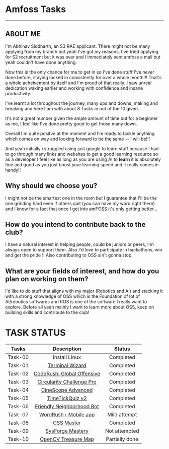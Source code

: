 # Amfoss Tasks
---
## ABOUT ME

I'm Abhinav Siddharth, an S3 RAE applicant. There might not be many applying from my branch but yeah I've got my reasons. I've tried applying for S2 recruitment but it was over and I immediately sent amfoss a mail but yeah couldn't have done anything.

Now this is the only chance for me to get in so I've done stuff I've never done before, staying locked in consistently for over a whole month!!! That's a whole acheivement by itself and I'm proud of that really. I saw unreal dedication waking earlier and working with confidence and insane productivity. 

I've learnt a lot throughout the journey, many ups and downs, making and breaking and here I am with about 8 Tasks in out of the 10 given.

It's not a great number given the ample amount of time but for a beginner as me, I feel like I've done pretty good to get those many down.

Overall I'm quite positve at the moment and I'm ready to tackle anything which comes on way and looking forward to be the same -- I will be!!!

And yeah initially i struggled using just google to learn stuff because I had to go through many links and websites to get a good learning resource so as a developer I feel like as long as you are using AI to **learn**  it is absolutely fine and good as you just boost your learning speed and it really comes in handy!!


## **Why should we choose you?**

I might not be the smartest one in the room but I guarantee that I'll be the one grinding hard even if others quit (you can have my word right there) and I know for a fact that once I get into amFOSS it's only getting better...

## **How do you intend to contribute back to the club?**

I have a natural interest in helping people, could be juniors or peers, I'm always open to support them. Also I'd love to participate in hackathons, win and get the pride !! Also contributing to OSS ain't gonna stop.

## **What are your fields of interest, and how do you plan on working on them?**

I'd like to do stuff that aligns with my major (Robotics and AI) and stacking it with a strong knowledge of OSS which is the Foundation of lot of AI/robotics softwares and ROS is one of the software I really want to explore. Before all yeah mainly I want to learn more about OSS, keep on building skills and contribute to the club!

# TASK STATUS
| Tasks | Description | Status |
| :-:       | :-:         | :-:    |
| Task-00   | Install Linux | Completed |
| Task-01   | [Terminal Wizard](https://github.com/Abhinav-Siddharth/amfoss-tasks/tree/main/Task-01) | Completed |
| Task-02   | [CodeRush: Global Offensive](https://github.com/Abhinav-Siddharth/amfoss-tasks/tree/main/Task-02) | Completed |
| Task-03   | [Circularity Challenge Pro](https://github.com/Abhinav-Siddharth/amfoss-tasks/tree/main/Task-03) | Completed |
| Task-04   | [CineScope Advanced](https://github.com/Abhinav-Siddharth/amfoss-tasks/tree/main/Task-04)  | Completed |
| Task-05   | [TimeTickQuiz v2](https://github.com/Abhinav-Siddharth/amfoss-tasks/tree/main/Task-05) | Completed |
| Task-06   | [Friendly Neighborhood Bot](https://github.com/Abhinav-Siddharth/amfoss-tasks/tree/main/Task-06) | Completed |
| Task-07   | [WordRush+ Mobile app](https://github.com/Abhinav-Siddharth/amfoss-tasks/tree/main/Task-07) | Mild attempt |
| Task-08   | [CSS Master](https://github.com/Abhinav-Siddharth/amfoss-tasks/tree/main/Task-08) | Completed |
| Task-09   | [SysForge Mastery](https://github.com/Abhinav-Siddharth/amfoss-tasks/tree/main/Task-09)| Not attempted |
| Task-10   | [OpenCV Treasure Map](https://github.com/Abhinav-Siddharth/amfoss-tasks/tree/main/Task-10)| Partially done |
